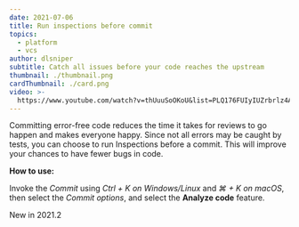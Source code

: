 ```yaml
---
date: 2021-07-06
title: Run inspections before commit
topics:
  - platform
  - vcs
author: dlsniper
subtitle: Catch all issues before your code reaches the upstream
thumbnail: ./thumbnail.png
cardThumbnail: ./card.png
video: >-
  https://www.youtube.com/watch?v=thUuuSoOKoU&list=PLQ176FUIyIUZrbrlz4AY1V8VzBJKZyVlW&index=111
---
```


Committing error-free code reduces the time it takes for reviews to go happen and makes everyone happy. Since not all errors may be caught by tests, you can choose to run Inspections before a commit. This will improve your chances to have fewer bugs in code.

**How to use:**

Invoke the _Commit_ using _Ctrl + K on Windows/Linux_ and _⌘ + K on macOS_, then select the _Commit options_, and select the **Analyze code** feature.

<span class="tag is-rounded">New in 2021.2</span>
